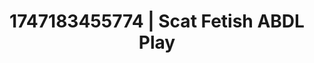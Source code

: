 ---
categories:
- Dirty inner voice
- Safe for work
- Hentai
- Butt plug play
- Lover's breath
image: /assets/images/1747183455774.jpg
layout: post
seo:
  description: Featured content with artistic Scat Fetish, ABDL Play. HD images available.
  keywords: Scat Fetish, ABDL Play
  og_image: /assets/images/1747183455774.jpg
  schema_type: VisualArtwork
tags:
- ABDL Play
- Scat Fetish
- '#1747183455774'
title: 1747183455774 | Scat Fetish ABDL Play
---